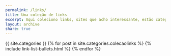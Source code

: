 ```yaml
---
permalink: /links/
title: Uma coleção de links
excerpt: Aqui coleciono links, sites que acho interessante, estão categorizados pelas tags que representam.
layout: archive
share: true 
---
```

<div class="tiles">
{{ site.categories }}
{% for post in site.categories.colecaolinks %}
   {% include link-list-bullets.html %}
{% endfor %}
</div><!-- /.tiles -->
